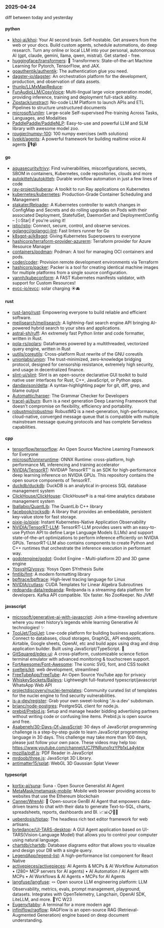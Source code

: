 ### 2025-04-24
diff between today and yesterday

#### python
* [khoj-ai/khoj](https://github.com/khoj-ai/khoj): Your AI second brain. Self-hostable. Get answers from the web or your docs. Build custom agents, schedule automations, do deep research. Turn any online or local LLM into your personal, autonomous AI (gpt, claude, gemini, llama, qwen, mistral). Get started - free.
* [huggingface/transformers](https://github.com/huggingface/transformers): 🤗 Transformers: State-of-the-art Machine Learning for Pytorch, TensorFlow, and JAX.
* [goauthentik/authentik](https://github.com/goauthentik/authentik): The authentication glue you need.
* [dagster-io/dagster](https://github.com/dagster-io/dagster): An orchestration platform for the development, production, and observation of data assets.
* [thunlp/LLMxMapReduce](https://github.com/thunlp/LLMxMapReduce): 
* [FunAudioLLM/CosyVoice](https://github.com/FunAudioLLM/CosyVoice): Multi-lingual large voice generation model, providing inference, training and deployment full-stack ability.
* [Zipstack/unstract](https://github.com/Zipstack/unstract): No-code LLM Platform to launch APIs and ETL Pipelines to structure unstructured documents
* [microsoft/unilm](https://github.com/microsoft/unilm): Large-scale Self-supervised Pre-training Across Tasks, Languages, and Modalities
* [PaddlePaddle/PaddleNLP](https://github.com/PaddlePaddle/PaddleNLP): Easy-to-use and powerful LLM and SLM library with awesome model zoo.
* [rougier/numpy-100](https://github.com/rougier/numpy-100): 100 numpy exercises (with solutions)
* [livekit/agents](https://github.com/livekit/agents): A powerful framework for building realtime voice AI agents 🤖🎙️📹

#### go
* [aquasecurity/trivy](https://github.com/aquasecurity/trivy): Find vulnerabilities, misconfigurations, secrets, SBOM in containers, Kubernetes, code repositories, clouds and more
* [autokitteh/autokitteh](https://github.com/autokitteh/autokitteh): Durable workflow automation in just a few lines of code
* [ray-project/kuberay](https://github.com/ray-project/kuberay): A toolkit to run Ray applications on Kubernetes
* [kubernetes/kubernetes](https://github.com/kubernetes/kubernetes): Production-Grade Container Scheduling and Management
* [stakater/Reloader](https://github.com/stakater/Reloader): A Kubernetes controller to watch changes in ConfigMap and Secrets and do rolling upgrades on Pods with their associated Deployment, StatefulSet, DaemonSet and DeploymentConfig – [✩Star] if you're using it!
* [istio/istio](https://github.com/istio/istio): Connect, secure, control, and observe services.
* [golangci/golangci-lint](https://github.com/golangci/golangci-lint): Fast linters runner for Go
* [k8sgpt-ai/k8sgpt](https://github.com/k8sgpt-ai/k8sgpt): Giving Kubernetes Superpowers to everyone
* [hashicorp/terraform-provider-azurerm](https://github.com/hashicorp/terraform-provider-azurerm): Terraform provider for Azure Resource Manager
* [containers/podman](https://github.com/containers/podman): Podman: A tool for managing OCI containers and pods.
* [coder/coder](https://github.com/coder/coder): Provision remote development environments via Terraform
* [hashicorp/packer](https://github.com/hashicorp/packer): Packer is a tool for creating identical machine images for multiple platforms from a single source configuration.
* [yannh/kubeconform](https://github.com/yannh/kubeconform): A FAST Kubernetes manifests validator, with support for Custom Resources!
* [evcc-io/evcc](https://github.com/evcc-io/evcc): solar charging ☀️🚘

#### rust
* [rust-lang/rust](https://github.com/rust-lang/rust): Empowering everyone to build reliable and efficient software.
* [meilisearch/meilisearch](https://github.com/meilisearch/meilisearch): A lightning-fast search engine API bringing AI-powered hybrid search to your sites and applications.
* [astral-sh/ruff](https://github.com/astral-sh/ruff): An extremely fast Python linter and code formatter, written in Rust.
* [pola-rs/polars](https://github.com/pola-rs/polars): Dataframes powered by a multithreaded, vectorized query engine, written in Rust
* [uutils/coreutils](https://github.com/uutils/coreutils): Cross-platform Rust rewrite of the GNU coreutils
* [unionlabs/union](https://github.com/unionlabs/union): The trust-minimized, zero-knowledge bridging protocol, designed for censorship resistance, extremely high security, and usage in decentralized finance.
* [slint-ui/slint](https://github.com/slint-ui/slint): Slint is an open-source declarative GUI toolkit to build native user interfaces for Rust, C++, JavaScript, or Python apps.
* [dandavison/delta](https://github.com/dandavison/delta): A syntax-highlighting pager for git, diff, grep, and blame output
* [Automattic/harper](https://github.com/Automattic/harper): The Grammar Checker for Developers
* [tracel-ai/burn](https://github.com/tracel-ai/burn): Burn is a next generation Deep Learning Framework that doesn't compromise on flexibility, efficiency and portability.
* [robustmq/robustmq](https://github.com/robustmq/robustmq): RobustMQ is a next-generation, high-performance, cloud-native, converged message queue that is compatible with multiple mainstream message queuing protocols and has complete Serveless capabilities.

#### cpp
* [tensorflow/tensorflow](https://github.com/tensorflow/tensorflow): An Open Source Machine Learning Framework for Everyone
* [microsoft/onnxruntime](https://github.com/microsoft/onnxruntime): ONNX Runtime: cross-platform, high performance ML inferencing and training accelerator
* [NVIDIA/TensorRT](https://github.com/NVIDIA/TensorRT): NVIDIA® TensorRT™ is an SDK for high-performance deep learning inference on NVIDIA GPUs. This repository contains the open source components of TensorRT.
* [duckdb/duckdb](https://github.com/duckdb/duckdb): DuckDB is an analytical in-process SQL database management system
* [ClickHouse/ClickHouse](https://github.com/ClickHouse/ClickHouse): ClickHouse® is a real-time analytics database management system
* [lballabio/QuantLib](https://github.com/lballabio/QuantLib): The QuantLib C++ library
* [facebook/rocksdb](https://github.com/facebook/rocksdb): A library that provides an embeddable, persistent key-value store for fast storage.
* [pixie-io/pixie](https://github.com/pixie-io/pixie): Instant Kubernetes-Native Application Observability
* [NVIDIA/TensorRT-LLM](https://github.com/NVIDIA/TensorRT-LLM): TensorRT-LLM provides users with an easy-to-use Python API to define Large Language Models (LLMs) and support state-of-the-art optimizations to perform inference efficiently on NVIDIA GPUs. TensorRT-LLM also contains components to create Python and C++ runtimes that orchestrate the inference execution in performant way.
* [godotengine/godot](https://github.com/godotengine/godot): Godot Engine – Multi-platform 2D and 3D game engine
* [YosysHQ/yosys](https://github.com/YosysHQ/yosys): Yosys Open SYnthesis Suite
* [fmtlib/fmt](https://github.com/fmtlib/fmt): A modern formatting library
* [bpftrace/bpftrace](https://github.com/bpftrace/bpftrace): High-level tracing language for Linux
* [NVIDIA/cutlass](https://github.com/NVIDIA/cutlass): CUDA Templates for Linear Algebra Subroutines
* [redpanda-data/redpanda](https://github.com/redpanda-data/redpanda): Redpanda is a streaming data platform for developers. Kafka API compatible. 10x faster. No ZooKeeper. No JVM!

#### javascript
* [microsoft/generative-ai-with-javascript](https://github.com/microsoft/generative-ai-with-javascript): Join a time-traveling adventure where you meet history’s legends while learning Generative AI technologies! ✨
* [ToolJet/ToolJet](https://github.com/ToolJet/ToolJet): Low-code platform for building business applications. Connect to databases, cloud storages, GraphQL, API endpoints, Airtable, Google sheets, OpenAI, etc and build apps using drag and drop application builder. Built using JavaScript/TypeScript. 🚀
* [GitSquared/edex-ui](https://github.com/GitSquared/edex-ui): A cross-platform, customizable science fiction terminal emulator with advanced monitoring & touchscreen support.
* [FortAwesome/Font-Awesome](https://github.com/FortAwesome/Font-Awesome): The iconic SVG, font, and CSS toolkit
* [sveltejs/kit](https://github.com/sveltejs/kit): web development, streamlined
* [FreeTubeApp/FreeTube](https://github.com/FreeTubeApp/FreeTube): An Open Source YouTube app for privacy
* [WhiskeySockets/Baileys](https://github.com/WhiskeySockets/Baileys): Lightweight full-featured typescript/javascript WhatsApp Web API
* [projectdiscovery/nuclei-templates](https://github.com/projectdiscovery/nuclei-templates): Community curated list of templates for the nuclei engine to find security vulnerabilities.
* [is-a-dev/register](https://github.com/is-a-dev/register): Grab your own sweet-looking '.is-a.dev' subdomain.
* [brianc/node-postgres](https://github.com/brianc/node-postgres): PostgreSQL client for node.js.
* [prebid/Prebid.js](https://github.com/prebid/Prebid.js): Setup and manage header bidding advertising partners without writing code or confusing line items. Prebid.js is open source and free.
* [Asabeneh/30-Days-Of-JavaScript](https://github.com/Asabeneh/30-Days-Of-JavaScript): 30 days of JavaScript programming challenge is a step-by-step guide to learn JavaScript programming language in 30 days. This challenge may take more than 100 days, please just follow your own pace. These videos may help too: https://www.youtube.com/channel/UC7PNRuno1rzYPb1xLa4yktw
* [mozilla/pdf.js](https://github.com/mozilla/pdf.js): PDF Reader in JavaScript
* [mrdoob/three.js](https://github.com/mrdoob/three.js): JavaScript 3D Library.
* [antimatter15/splat](https://github.com/antimatter15/splat): WebGL 3D Gaussian Splat Viewer

#### typescript
* [kortix-ai/suna](https://github.com/kortix-ai/suna): Suna - Open Source Generalist AI Agent
* [MetaMask/metamask-mobile](https://github.com/MetaMask/metamask-mobile): Mobile web browser providing access to websites that use the Ethereum blockchain
* [Canner/WrenAI](https://github.com/Canner/WrenAI): 🤖 Open-source GenBI AI Agent that empowers data-driven teams to chat with their data to generate Text-to-SQL, charts, spreadsheets, reports, dashboards and BI. 📈📊📋🧑‍💻
* [ueberdosis/tiptap](https://github.com/ueberdosis/tiptap): The headless rich text editor framework for web artisans.
* [bytedance/UI-TARS-desktop](https://github.com/bytedance/UI-TARS-desktop): A GUI Agent application based on UI-TARS(Vision-Language Model) that allows you to control your computer using natural language.
* [chartdb/chartdb](https://github.com/chartdb/chartdb): Database diagrams editor that allows you to visualize and design your DB with a single query.
* [LegendApp/legend-list](https://github.com/LegendApp/legend-list): A high-performance list component for React Native
* [activepieces/activepieces](https://github.com/activepieces/activepieces): AI Agents & MCPs & AI Workflow Automation • (280+ MCP servers for AI agents) • AI Automation / AI Agent with MCPs • AI Workflows & AI Agents • MCPs for AI Agents
* [langfuse/langfuse](https://github.com/langfuse/langfuse): 🪢 Open source LLM engineering platform: LLM Observability, metrics, evals, prompt management, playground, datasets. Integrates with OpenTelemetry, Langchain, OpenAI SDK, LiteLLM, and more. 🍊YC W23
* [Eugeny/tabby](https://github.com/Eugeny/tabby): A terminal for a more modern age
* [infiniflow/ragflow](https://github.com/infiniflow/ragflow): RAGFlow is an open-source RAG (Retrieval-Augmented Generation) engine based on deep document understanding.
